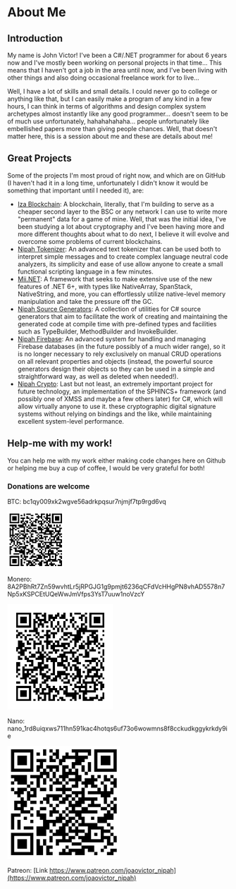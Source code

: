 # About Me

## Introduction
My name is John Victor! I've been a C#/.NET programmer for about 6 years now and I've mostly been working on personal projects in that time... This means that I haven't got a job in the area until now, and I've been living with other things and also doing occasional freelance work for to live...

Well, I have a lot of skills and small details. I could never go to college or anything like that, but I can easily make a program of any kind in a few hours, I can think in terms of algorithms and design complex system archetypes almost instantly like any good programmer... doesn't seem to be of much use unfortunately, hahahahahaha... people unfortunately like embellished papers more than giving people chances. Well, that doesn't matter here, this is a session about me and these are details about me!

## Great Projects
Some of the projects I'm most proud of right now, and which are on GitHub (I haven't had it in a long time, unfortunately I didn't know it would be something that important until I needed it), are:
 * [Iza Blockchain](https://github.com/JoaoVictorVP/Iza-Blockchain): A blockchain, literally, that I'm building to serve as a cheaper second layer to the BSC or any network I can use to write more "permanent" data for a game of mine. Well, that was the initial idea, I've been studying a lot about cryptography and I've been having more and more different thoughts about what to do next, I believe it will evolve and overcome some problems of current blockchains.
 * [Nipah Tokenizer](https://github.com/JoaoVictorVP/Nipah-Tokenizer): An advanced text tokenizer that can be used both to interpret simple messages and to create complex language neutral code analyzers, its simplicity and ease of use allow anyone to create a small functional scripting language in a few minutes.
 * [Mii.NET](https://github.com/JoaoVictorVP/Mii.NET): A framework that seeks to make extensive use of the new features of .NET 6+, with types like NativeArray, SpanStack, NativeString, and more, you can effortlessly utilize native-level memory manipulation and take the pressure off the GC.
 * [Nipah Source Generators](https://github.com/JoaoVictorVP/NipahSourceGenerators): A collection of utilities for C# source generators that aim to facilitate the work of creating and maintaining the generated code at compile time with pre-defined types and facilities such as TypeBuilder, MethodBuilder and InvokeBuilder.
 * [Nipah Firebase](https://github.com/JoaoVictorVP/NipahFirebase): An advanced system for handling and managing Firebase databases (in the future possibly of a much wider range), so it is no longer necessary to rely exclusively on manual CRUD operations on all relevant properties and objects (instead, the powerful source generators design their objects so they can be used in a simple and straightforward way, as well as deleted when needed!).
 * [Nipah Crypto](https://github.com/JoaoVictorVP/NipahCrypto): Last but not least, an extremely important project for future technology, an implementation of the SPHINCS+ framework (and possibly one of XMSS and maybe a few others later) for C#, which will allow virtually anyone to use it. these cryptographic digital signature systems without relying on bindings and the like, while maintaining excellent system-level performance.

## Help-me with my work!
You can help me with my work either making code changes here on Github or helping me buy a cup of coffee, I would be very grateful for both!

### Donations are welcome
BTC: bc1qy009xk2wgve56adrkpqsur7njmjf7tp9rgd6vq

![QR Code BTC](https://github.com/JoaoVictorVP/About-Me/blob/main/QR/BTC-QRCode.PNG)

Monero: 8A2PBhRt7Zn59wvhtLr5jRPGJG1g9pmjt6236qCFdVcHHgPN8vhAD5578n7Np5xKSPCEtUQeWwJmVfps3YsT7uuw1noVzcY

![QR Code Monero](https://github.com/JoaoVictorVP/About-Me/blob/main/QR/Monero-QRCode.png)

Nano: nano_1rd8uiqxws711hn591kac4hotqs6uf73o6wowmns8f8cckudkggykrkdy9ie

![QR Code Nano](https://github.com/JoaoVictorVP/About-Me/blob/main/QR/Nano-QRCode.jpg)

Patreon: [Link https://www.patreon.com/joaovictor_nipah](https://www.patreon.com/joaovictor_nipah)

